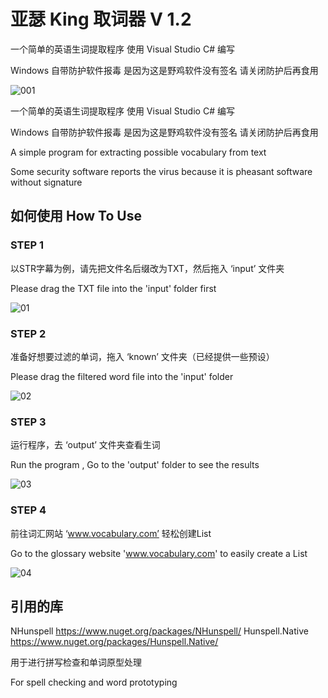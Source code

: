 # 亚瑟 King 取词器 V 1.2
一个简单的英语生词提取程序 使用 Visual Studio C# 编写

Windows 自带防护软件报毒 是因为这是野鸡软件没有签名 请关闭防护后再食用

![001](https://user-images.githubusercontent.com/126004179/220474379-0755871a-fe19-4b04-a4f7-3a81efb5990d.png)

一个简单的英语生词提取程序 使用 Visual Studio C# 编写

Windows 自带防护软件报毒 是因为这是野鸡软件没有签名 请关闭防护后再食用

A simple program for extracting possible vocabulary from text

Some security software reports the virus because it is pheasant software without signature



## 如何使用 How To Use


###  STEP 1

以STR字幕为例，请先把文件名后缀改为TXT，然后拖入 ‘input’ 文件夹

Please drag the TXT file into the 'input' folder first


![01](https://user-images.githubusercontent.com/126004179/220475957-7245b888-2b12-4b93-b9aa-e6715f7855f9.gif)


###  STEP 2

准备好想要过滤的单词，拖入 ‘known’ 文件夹（已经提供一些预设）

Please drag the filtered word file into the 'input' folder

![02](https://user-images.githubusercontent.com/126004179/220477524-a2717f45-f3f8-4728-9618-a21dbb0959cc.gif)



###  STEP 3
运行程序，去 ‘output’ 文件夹查看生词

Run the program , Go to the 'output' folder to see the results

![03](https://user-images.githubusercontent.com/126004179/220483365-960246de-46e5-4654-83d0-32656f9cca16.gif)

###  STEP 4
前往词汇网站 ‘www.vocabulary.com’ 轻松创建List

Go to the glossary website 'www.vocabulary.com' to easily create a List

![04](https://user-images.githubusercontent.com/126004179/220484012-12422793-5ae1-4139-b64e-239d81975a89.gif)

## 引用的库
NHunspell https://www.nuget.org/packages/NHunspell/
Hunspell.Native https://www.nuget.org/packages/Hunspell.Native/

用于进行拼写检查和单词原型处理

For spell checking and word prototyping

